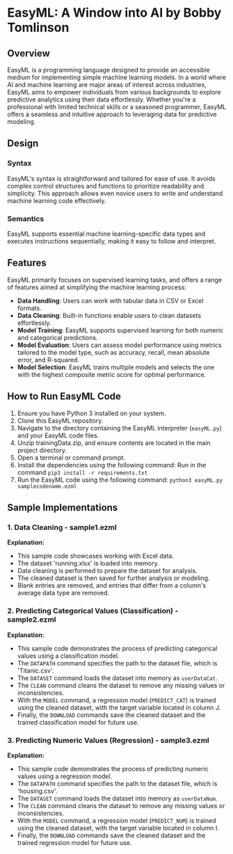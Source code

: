 # EasyML: A Window into AI by Bobby Tomlinson

## Overview
EasyML is a programming language designed to provide an accessible medium for implementing simple machine learning models. In a world where AI and machine learning are major areas of interest across industries, EasyML aims to empower individuals from various backgrounds to explore predictive analytics using their data effortlessly. Whether you're a professional with limited technical skills or a seasoned programmer, EasyML offers a seamless and intuitive approach to leveraging data for predictive modeling.

## Design
### Syntax
EasyML's syntax is straightforward and tailored for ease of use. It avoids complex control structures and functions to prioritize readability and simplicity. This approach allows even novice users to write and understand machine learning code effectively.

### Semantics
EasyML supports essential machine learning-specific data types and executes instructions sequentially, making it easy to follow and interpret.

## Features
EasyML primarily focuses on supervised learning tasks, and offers a range of features aimed at simplifying the machine learning process:
- **Data Handling**: Users can work with tabular data in CSV or Excel formats.
- **Data Cleaning**: Built-in functions enable users to clean datasets effortlessly.
- **Model Training**: EasyML supports supervised learning for both numeric and categorical predictions.
- **Model Evaluation**: Users can assess model performance using metrics tailored to the model type, such as accuracy, recall, mean absolute error, and R-squared.
- **Model Selection**: EasyML trains multiple models and selects the one with the highest composite metric score for optimal performance.

## How to Run EasyML Code
1. Ensure you have Python 3 installed on your system.
2. Clone this EasyML repository.
3. Navigate to the directory containing the EasyML interpreter (`easyML.py`) and your EasyML code files.
4. Unzip trainingData.zip, and ensure contents are located in the main project directory.
6. Open a terminal or command prompt.
7. Install the dependencies using the following command: Run  in the command
  ```pip3 install -r requirements.txt```
8. Run the EasyML code using the following command:
  ```python3 easyML.py samplecodename.ezml```


## Sample Implementations

### 1. Data Cleaning - sample1.ezml

**Explanation:**
- This sample code showcases working with Excel data.
- The dataset 'running.xlsx' is loaded into memory.
- Data cleaning is performed to prepare the dataset for analysis.
- The cleaned dataset is then saved for further analysis or modeling.
- Blank entries are removed, and entries that differ from a column's average data type are removed.


### 2. Predicting Categorical Values (Classification) - sample2.ezml

**Explanation:**
- This sample code demonstrates the process of predicting categorical values using a classification model.
- The `DATAPATH` command specifies the path to the dataset file, which is 'Titanic.csv'.
- The `DATASET` command loads the dataset into memory as `userDataCat`.
- The `CLEAN` command cleans the dataset to remove any missing values or inconsistencies.
- With the `MODEL` command, a regression model (`PREDICT_CAT`) is trained using the cleaned dataset, with the target variable located in column J.
- Finally, the `DOWNLOAD` commands save the cleaned dataset and the trained classification model for future use.


### 3. Predicting Numeric Values (Regression) - sample3.ezml

**Explanation:**
- This sample code demonstrates the process of predicting numeric values using a regression model.
- The `DATAPATH` command specifies the path to the dataset file, which is 'housing.csv'.
- The `DATASET` command loads the dataset into memory as `userDataNum`.
- The `CLEAN` command cleans the dataset to remove any missing values or inconsistencies.
- With the `MODEL` command, a regression model (`PREDICT_NUM`) is trained using the cleaned dataset, with the target variable located in column I.
- Finally, the `DOWNLOAD` commands save the cleaned dataset and the trained regression model for future use.

